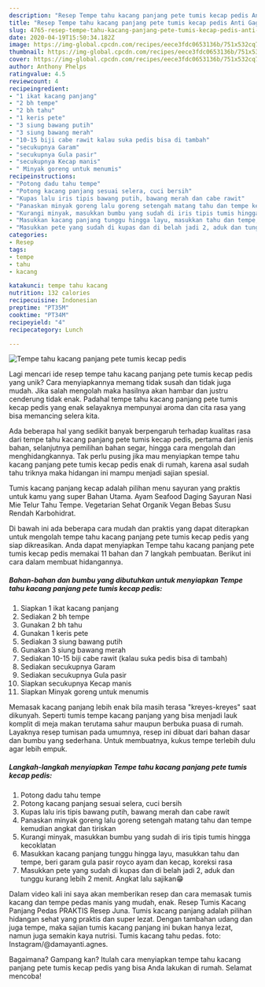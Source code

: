 ```yaml
---
description: "Resep Tempe tahu kacang panjang pete tumis kecap pedis Anti Gagal"
title: "Resep Tempe tahu kacang panjang pete tumis kecap pedis Anti Gagal"
slug: 4765-resep-tempe-tahu-kacang-panjang-pete-tumis-kecap-pedis-anti-gagal
date: 2020-04-19T15:50:34.182Z
image: https://img-global.cpcdn.com/recipes/eece3fdc0653136b/751x532cq70/tempe-tahu-kacang-panjang-pete-tumis-kecap-pedis-foto-resep-utama.jpg
thumbnail: https://img-global.cpcdn.com/recipes/eece3fdc0653136b/751x532cq70/tempe-tahu-kacang-panjang-pete-tumis-kecap-pedis-foto-resep-utama.jpg
cover: https://img-global.cpcdn.com/recipes/eece3fdc0653136b/751x532cq70/tempe-tahu-kacang-panjang-pete-tumis-kecap-pedis-foto-resep-utama.jpg
author: Anthony Phelps
ratingvalue: 4.5
reviewcount: 4
recipeingredient:
- "1 ikat kacang panjang"
- "2 bh tempe"
- "2 bh tahu"
- "1 keris pete"
- "3 siung bawang putih"
- "3 siung bawang merah"
- "10-15 biji cabe rawit kalau suka pedis bisa di tambah"
- "secukupnya Garam"
- "secukupnya Gula pasir"
- "secukupnya Kecap manis"
- " Minyak goreng untuk menumis"
recipeinstructions:
- "Potong dadu tahu tempe"
- "Potong kacang panjang sesuai selera, cuci bersih"
- "Kupas lalu iris tipis bawang putih, bawang merah dan cabe rawit"
- "Panaskan minyak goreng lalu goreng setengah matang tahu dan tempe kemudian angkat dan tiriskan"
- "Kurangi minyak, masukkan bumbu yang sudah di iris tipis tumis hingga kecoklatan"
- "Masukkan kacang panjang tunggu hingga layu, masukkan tahu dan tempe, beri garam gula pasir royco ayam dan kecap, koreksi rasa"
- "Masukkan pete yang sudah di kupas dan di belah jadi 2, aduk dan tunggu kurang lebih 2 menit. Angkat lalu sajikan😁"
categories:
- Resep
tags:
- tempe
- tahu
- kacang

katakunci: tempe tahu kacang 
nutrition: 132 calories
recipecuisine: Indonesian
preptime: "PT35M"
cooktime: "PT34M"
recipeyield: "4"
recipecategory: Lunch

---
```



![Tempe tahu kacang panjang pete tumis kecap pedis](https://img-global.cpcdn.com/recipes/eece3fdc0653136b/751x532cq70/tempe-tahu-kacang-panjang-pete-tumis-kecap-pedis-foto-resep-utama.jpg)

Lagi mencari ide resep tempe tahu kacang panjang pete tumis kecap pedis yang unik? Cara menyiapkannya memang tidak susah dan tidak juga mudah. Jika salah mengolah maka hasilnya akan hambar dan justru cenderung tidak enak. Padahal tempe tahu kacang panjang pete tumis kecap pedis yang enak selayaknya mempunyai aroma dan cita rasa yang bisa memancing selera kita.

Ada beberapa hal yang sedikit banyak berpengaruh terhadap kualitas rasa dari tempe tahu kacang panjang pete tumis kecap pedis, pertama dari jenis bahan, selanjutnya pemilihan bahan segar, hingga cara mengolah dan menghidangkannya. Tak perlu pusing jika mau menyiapkan tempe tahu kacang panjang pete tumis kecap pedis enak di rumah, karena asal sudah tahu triknya maka hidangan ini mampu menjadi sajian spesial.

Tumis kacang panjang kecap adalah pilihan menu sayuran yang praktis untuk kamu yang super Bahan Utama. Ayam Seafood Daging Sayuran Nasi Mie Telur Tahu Tempe. Vegetarian Sehat Organik Vegan Bebas Susu Rendah Karbohidrat.


Di bawah ini ada beberapa cara mudah dan praktis yang dapat diterapkan untuk mengolah tempe tahu kacang panjang pete tumis kecap pedis yang siap dikreasikan. Anda dapat menyiapkan Tempe tahu kacang panjang pete tumis kecap pedis memakai 11 bahan dan 7 langkah pembuatan. Berikut ini cara dalam membuat hidangannya.

<!--inarticleads1-->

##### Bahan-bahan dan bumbu yang dibutuhkan untuk menyiapkan Tempe tahu kacang panjang pete tumis kecap pedis:

1. Siapkan 1 ikat kacang panjang
1. Sediakan 2 bh tempe
1. Gunakan 2 bh tahu
1. Gunakan 1 keris pete
1. Sediakan 3 siung bawang putih
1. Gunakan 3 siung bawang merah
1. Sediakan 10-15 biji cabe rawit (kalau suka pedis bisa di tambah)
1. Sediakan secukupnya Garam
1. Sediakan secukupnya Gula pasir
1. Siapkan secukupnya Kecap manis
1. Siapkan  Minyak goreng untuk menumis


Memasak kacang panjang lebih enak bila masih terasa &#34;kreyes-kreyes&#34; saat dikunyah. Seperti tumis tempe kacang panjang yang bisa menjadi lauk komplit di meja makan terutama sahur maupun berbuka puasa di rumah. Layaknya resep tumisan pada umumnya, resep ini dibuat dari bahan dasar dan bumbu yang sederhana. Untuk membuatnya, kukus tempe terlebih dulu agar lebih empuk. 

<!--inarticleads2-->

##### Langkah-langkah menyiapkan Tempe tahu kacang panjang pete tumis kecap pedis:

1. Potong dadu tahu tempe
1. Potong kacang panjang sesuai selera, cuci bersih
1. Kupas lalu iris tipis bawang putih, bawang merah dan cabe rawit
1. Panaskan minyak goreng lalu goreng setengah matang tahu dan tempe kemudian angkat dan tiriskan
1. Kurangi minyak, masukkan bumbu yang sudah di iris tipis tumis hingga kecoklatan
1. Masukkan kacang panjang tunggu hingga layu, masukkan tahu dan tempe, beri garam gula pasir royco ayam dan kecap, koreksi rasa
1. Masukkan pete yang sudah di kupas dan di belah jadi 2, aduk dan tunggu kurang lebih 2 menit. Angkat lalu sajikan😁


Dalam video kali ini saya akan memberikan resep dan cara memasak tumis kacang dan tempe pedas manis yang mudah, enak. Resep Tumis Kacang Panjang Pedas PRAKTIS Resep Juna. Tumis kacang panjang adalah pilihan hidangan sehat yang praktis dan super lezat. Dengan tambahan udang dan juga tempe, maka sajian tumis kacang panjang ini bukan hanya lezat, namun juga semakin kaya nutrisi. Tumis kacang tahu pedas. foto: Instagram/@damayanti.agnes. 

Bagaimana? Gampang kan? Itulah cara menyiapkan tempe tahu kacang panjang pete tumis kecap pedis yang bisa Anda lakukan di rumah. Selamat mencoba!
